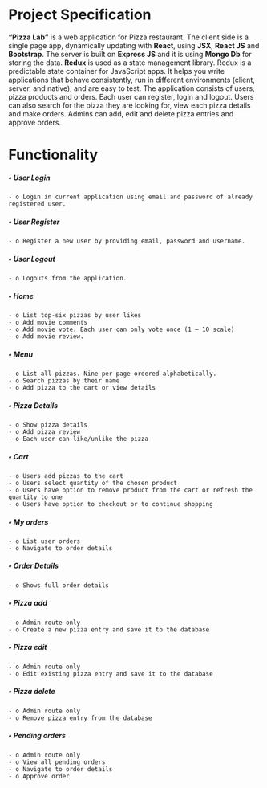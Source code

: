 # Project Specification

**“Pizza Lab”** is a web application for Pizza restaurant. The client side is a single page app, dynamically updating with **React**, using **JSX**, **React JS** and **Bootstrap**. The server is built on **Express JS** and it is using **Mongo Db** for storing the data. **Redux** is used as a state management library. Redux is a predictable state container for JavaScript apps. It helps you write applications that behave consistently, run in different environments (client, server, and native), and are easy to test. The application consists of users, pizza products and orders. Each user can register, login and logout. Users can also search for the pizza they are looking for, view each pizza details and make orders. Admins can add, edit and delete pizza entries and approve orders.

# Functionality 

##### •	User Login 
    - o Login in current application using email and password of already registered user. 
##### •	User Register 
    - o Register a new user by providing email, password and username. 
##### •	User Logout 
    - o Logouts from the application. 
##### •	Home 
    - o List top-six pizzas by user likes
    - o Add movie comments  
    - o Add movie vote. Each user can only vote once (1 – 10 scale) 
    - o Add movie review. 
##### •	Menu
    - o List all pizzas. Nine per page ordered alphabetically.  
    - o Search pizzas by their name
    - o Add pizza to the cart or view details
##### •	Pizza Details
    - o Show pizza details
    - o Add pizza review
    - o Each user can like/unlike the pizza
##### •	Cart
    - o Users add pizzas to the cart
    - o Users select quantity of the chosen product
    - o Users have option to remove product from the cart or refresh the quantity to one
    - o Users have option to checkout or to continue shopping
##### •	My orders
    - o List user orders
    - o Navigate to order details
##### •	Order Details
    - o Shows full order details
##### •	Pizza add 
    - o Admin route only
    - o Create a new pizza entry and save it to the database
##### •	Pizza edit 
    - o Admin route only
    - o Edit existing pizza entry and save it to the database
##### •	Pizza delete
    - o Admin route only
    - o Remove pizza entry from the database
##### •	Pending orders 
    - o Admin route only
    - o View all pending orders
    - o Navigate to order details
    - o Approve order


